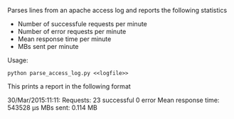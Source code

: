 Parses lines from an apache access log and reports the following statistics

* Number of successfule requests per minute
* Number of error requests per minute
* Mean response time per minute
* MBs sent per minute


Usage:

    python parse_access_log.py <<logfile>>

This prints a report in the following format

30/Mar/2015:11:11:
    Requests: 23 successful  0 error
    Mean response time: 543528 μs  MBs sent: 0.114 MB
